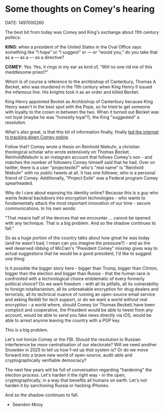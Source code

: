 # Some thoughts on Comey's hearing
DATE: 1497000260

The best bit from today was Comey and King's exchange about 11th century politics:

__KING__: when a president of the United States in the Oval Office says something like “I hope” or “I suggest” or — or “would you,” do you take that as a — as a — as a directive?

__COMEY__: Yes. Yes, it rings in my ear as kind of, “Will no one rid me of this meddlesome priest?”

Which is of course a reference to the archbishop of Canterbury, Thomas A Becket, who was murdered in the 11th century when King Henry II issued the infamous line. His knights took it as an order and killed Becket.

King Henry appointed Becket as Archbishop of Canterbury because King Henry wasn't in the best spot with the Pope, so he tried to get someone with loyalty to the crown in between the two. When it turned out Becket was not loyal (maybe he was "honestly loyal"!), the King "suggested" a resolution.

What's also great, is that this bit of information finally, finally [led the internet to tracking down Comey online](https://gizmodo.com/this-is-almost-certainly-james-comey-s-twitter-account-1793843641).

Follow that? Comey wrote a thesis on Reinhold Niebuhr, a christian theological scholar who wrote extensively on Thomas Becket. ReinholdNiebuhr is an instagram account that follows Comey's son - and matches the number of followers Comey himself said that he had. Over on twitter, there is a user "projectexile7" who's "real name" is "Reinhold Niebuhr" with no public tweets at all. It has one follower, who is a personal friend of Comey. Additionally, "Project Exile" was a Federal program Comey spearheaded.

Why do I care about exposing his identity online? Because this is a guy who wants federal backdoors into encryption technologies - who wants to fundamentally attack the most important innovation of our time - secure communications. In his own words:

"That means half of the devices that we encounter ... cannot be opened with any technique. That is a big problem. And so the shadow continues to fall."

So as a huge portion of the country talks about how great he was today (and he wasn't bad, I mean can you imagine the pressure?) - and as the well deserved ribbing of McCain's "President Comey" misstep gives way to actual suggestions that he would be a good president, I'd like to suggest one thing:

Is it possible the bigger story here - bigger than Trump, bigger than Clinton, bigger than the election and bigger than Russia - that the human race is confronted with a technological choice emblematic of every formerly political choice? Do we want freedom - with all its pitfalls, all its vulnerability to foreign totalitarianism, all its unbreakable encryption for drug dealers and terrorists, all its technical nuance of running an open-source email service and asking Reddit for tech support, or do we want a world without real encryption - a world where, should Comey (or Thomas Becket) have been complicit and cooperative, the President would be able to tweet from _any_ account, would be able to send you fake news directly via iOS, would be able to arrest anyone leaving the country with a PGP key.

This _is_ a big problem.

Let's not lionize Comey or the FBI. Should the resolution to Russian interference be _more_ centralisation of our electorate? Will we need another Snowden in 2025 to tell us how f-ed up _that_ system is? Or do we move forward into a brave new world of open-source, audit-able and cryptographically verifiable democracy?

The next few years will be full of conversation regarding "hardening" the election process. Let's harden it the right way - in the open, cryptographically, in a way that benefits all humans on earth. Let's not harden it by sanctioning Russia or hacking iPhones.

And so the shadow continues to fall.

- Seandon Mooy
